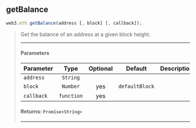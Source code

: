 ## getBalance 
```js
web3.eth.getBalance(address [, block] [, callback]);
```
> Get the balance of an address at a given block height.
>
> <hr>
>
> #### Parameters
>
> | Parameter | Type | Optional | Default | Description |
> |:-|:-:|:-:|:-:|:-|
> | `address` | `String` |  |  |  |
> | `block` | `Number` | yes | `defaultBlock`  |  |
> | `callback` | `function` | yes |  |  |
>
> #### Returns: `Promise<String>`
>
> <hr>
